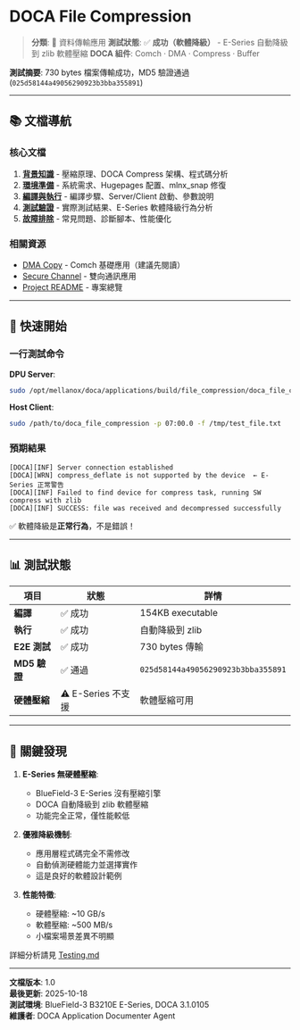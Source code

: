# DOCA File Compression

> **分類**: 🔄 資料傳輸應用
> **測試狀態**: ✅ **成功（軟體降級）** - E-Series 自動降級到 zlib 軟體壓縮
> **DOCA 組件**: Comch · DMA · Compress · Buffer

**測試摘要**: 730 bytes 檔案傳輸成功，MD5 驗證通過 (`025d58144a49056290923b3bba355891`)

---

## 📚 文檔導航

### 核心文檔

1. **[背景知識](Background.md)** - 壓縮原理、DOCA Compress 架構、程式碼分析
2. **[環境準備](Setup.md)** - 系統需求、Hugepages 配置、mlnx_snap 修復
3. **[編譯與執行](Build_and_Run.md)** - 編譯步驟、Server/Client 啟動、參數說明
4. **[測試驗證](Testing.md)** - 實際測試結果、E-Series 軟體降級行為分析
5. **[故障排除](Troubleshooting.md)** - 常見問題、診斷腳本、性能優化

### 相關資源

- [DMA Copy](../dma_copy/README.md) - Comch 基礎應用（建議先閱讀）
- [Secure Channel](../secure_channel/README.md) - 雙向通訊應用
- [Project README](../../README.md) - 專案總覽

---

## 🚀 快速開始

### 一行測試命令

**DPU Server**:
```bash
sudo /opt/mellanox/doca/applications/build/file_compression/doca_file_compression -p 03:00.0 -r 07:00.0 -f /tmp/received.txt
```

**Host Client**:
```bash
sudo /path/to/doca_file_compression -p 07:00.0 -f /tmp/test_file.txt
```

### 預期結果

```
[DOCA][INF] Server connection established
[DOCA][WRN] compress_deflate is not supported by the device  ← E-Series 正常警告
[DOCA][INF] Failed to find device for compress task, running SW compress with zlib
[DOCA][INF] SUCCESS: file was received and decompressed successfully
```

✅ 軟體降級是**正常行為**，不是錯誤！

---

## 📊 測試狀態

| 項目 | 狀態 | 詳情 |
|------|------|------|
| **編譯** | ✅ 成功 | 154KB executable |
| **執行** | ✅ 成功 | 自動降級到 zlib |
| **E2E 測試** | ✅ 成功 | 730 bytes 傳輸 |
| **MD5 驗證** | ✅ 通過 | `025d58144a49056290923b3bba355891` |
| **硬體壓縮** | ⚠️ E-Series 不支援 | 軟體壓縮可用 |

---

## 🔑 關鍵發現

1. **E-Series 無硬體壓縮**:
   - BlueField-3 E-Series 沒有壓縮引擎
   - DOCA 自動降級到 zlib 軟體壓縮
   - 功能完全正常，僅性能較低

2. **優雅降級機制**:
   - 應用層程式碼完全不需修改
   - 自動偵測硬體能力並選擇實作
   - 這是良好的軟體設計範例

3. **性能特徵**:
   - 硬體壓縮: ~10 GB/s
   - 軟體壓縮: ~500 MB/s
   - 小檔案場景差異不明顯

詳細分析請見 [Testing.md](Testing.md)

---

**文檔版本**: 1.0  
**最後更新**: 2025-10-18  
**測試環境**: BlueField-3 B3210E E-Series, DOCA 3.1.0105  
**維護者**: DOCA Application Documenter Agent
